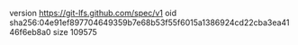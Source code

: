 version https://git-lfs.github.com/spec/v1
oid sha256:04e91ef897704649359b7e68b53f55f6015a1386924cd22cba3ea4146f6eb8a0
size 109575
